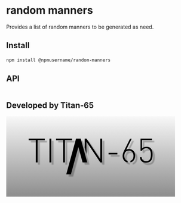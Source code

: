 # random manners

Provides a list of random manners to be generated as need.

## Install
```sh
npm install @npmusername/random-manners
```

## API

```js

```



## Developed by Titan-65
![Titan-65](Titan-65.png)
